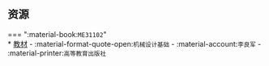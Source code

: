 ## 资源  
=== ":material-book:`ME31102`"  
    * [教材](https://api.hanximeng.com/lanzou/?url=https://cqu-openlib.lanzout.com/iaoVG2ecw60h&type=down) - :material-format-quote-open:`机械设计基础` - :material-account:`李良军` - :material-printer:`高等教育出版社`  